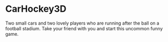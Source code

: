 # CarHockey3D
Two small cars and two lovely players who are running after the ball on a football stadium. Take your friend with you and start this uncommon funny game.
